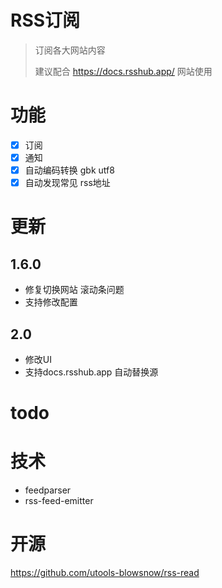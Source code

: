 # RSS订阅
> 订阅各大网站内容
>
> 建议配合 https://docs.rsshub.app/ 网站使用

# 功能
- [x] 订阅
- [x] 通知
- [x] 自动编码转换 gbk utf8
- [x] 自动发现常见 rss地址

# 更新
## 1.6.0
- 修复切换网站 滚动条问题
- 支持修改配置
## 2.0
- 修改UI
- 支持docs.rsshub.app 自动替换源

# todo


# 技术
- feedparser
- rss-feed-emitter

# 开源
https://github.com/utools-blowsnow/rss-read
